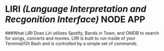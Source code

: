 # **LIRI *(Language Interpretation and Recgonition Interface)* NODE APP** 

###What LIRI Does
Liri utilizes Spotify, Bands in Town, and OMDB to search for songs, concerts and movies. LIRI is built to run inside of your Terminal/Git Bash and is controlled by a simple set of commands. 

###
